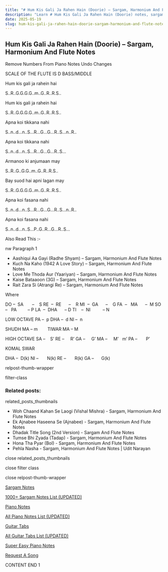 ```yaml
---
title: "# Hum Kis Gali Ja Rahen Hain (Doorie) – Sargam, Harmonium And Flute Notes"
description: "Learn # Hum Kis Gali Ja Rahen Hain (Doorie) notes, sargam, harmonium notations and flute notes. Easy step-by-step tutorial for beginners."
date: 2025-05-19
slug: hum-kis-gali-ja-rahen-hain-doorie-sargam-harmonium-and-flute-notes
---
```


## Hum Kis Gali Ja Rahen Hain (Doorie) – Sargam, Harmonium And Flute Notes

Remove Numbers From Piano Notes
Undo Changes

SCALE OF THE FLUTE IS D BASS/MIDDLE

Hum kis gali ja rahein hai

S..R..G.G.G.G..m..G..R..R.S..

Hum kis gali ja rahein hai

S..R..G.G.G.G..m..G..R..R.S..

Apna koi tikkana nahi

S..n..d…n..S…R…G…G…R..S…n..R..

Apna koi tikkana nahi

S..n..d…n..S…R…G…G…R..S…

Armanoo ki anjumaan may

S..R..G..G.G..m..G..R..R.S..

Bay suod hai apni lagan may

S..R..G.G.G.G..m..G..R..R.S..

Apna koi fasana nahi

S..n..d…n..S…R…G…G…R..S…n..R..

Apna koi fasana nahi

S..n..d…n..S…P..G..R…G…R..S…

Also Read This :-

nw Paragraph 1

* Aashiqui Aa Gayi (Radhe Shyam) – Sargam, Harmonium And Flute Notes
* Kuch Na Kaho (1942 A Love Story) – Sargam, Harmonium And Flute Notes
* Love Me Thoda Aur (Yaariyan) – Sargam, Harmonium And Flute Notes
* Kaise Bataaoon (3G) – Sargam, Harmonium And Flute Notes
* Rait Zara Si (Atrangi Re) – Sargam, Harmonium And Flute Notes

Where

DO –  SA       –    S
RE  –  RE      –    R
MI  –  GA      –    G
FA  –   MA      –  M
SO  –   PA         – P
LA  –  DHA      – D
TI    –  NI          – N

LOW OCTAVE
PA –  p
DHA –  d
NI –  n

SHUDH MA – m        TIWAR MA – M

HIGH OCTAVE
SA –    S’
RE –     R’
GA –     G’
MA –     M’   m’
PA –       P’

KOMAL SWAR

DHA –  D(k)
NI –       N(k)
RE –       R(k)
GA –      G(k)

relpost-thumb-wrapper

filter-class

### Related posts:

related_posts_thumbnails

* Woh Chaand Kahan Se Laogi (Vishal Mishra) - Sargam, Harmonium And Flute Notes
* Ek Ajnabee Haseena Se (Ajnabee) - Sargam, Harmonium And Flute Notes
* Dhadak Title Song (2nd Version) - Sargam And Flute Notes
* Tumse Bhi Zyada (Tadap) - Sargam, Harmonium And Flute Notes
* Hona Tha Pyar (Bol) - Sargam, Harmonium And Flute Notes
* Pehla Nasha - Sargam, Harmonium And Flute Notes | Udit Narayan

close related_posts_thumbnails

close filter class

close relpost-thumb-wrapper

[Sargam Notes](https://www.notationsworld.com/sargam-notes.html)

[1000+ Sargam Notes List (UPDATED)](https://www.notationsworld.com/all-songs-list-sargam-notes.html)

[Piano Notes](https://www.notationsworld.com/piano-notes.html)

[All Piano Notes List (UPDATED)](https://www.notationsworld.com/all-songs-list-piano-notes.html)

[Guitar Tabs](https://www.notationsworld.com/guitar-tabs.html)

[All Guitar Tabs List (UPDATED)](https://www.notationsworld.com/all-songs-list-guitar-tabs.html)

[Super Easy Piano Notes](https://studywall.in/)

[Request A Song](https://www.notationsworld.com/request-a-song.html)

CONTENT END 1

